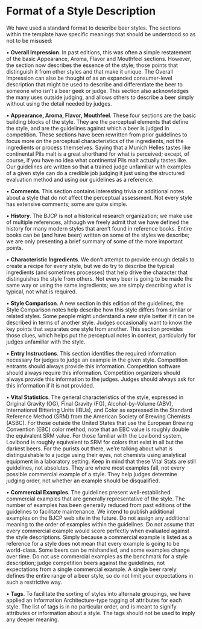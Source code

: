 # Format of a Style Description

We have used a standard format to describe beer styles. The sections within the template have specific meanings that should be understood so as not to be misused:

•	**Overall Impression**. In past editions, this was often a simple restatement of the basic Appearance, Aroma, Flavor and Mouthfeel sections. However, the section now describes the essence of the style; those points that distinguish it from other styles and that make it unique. The Overall Impression can also be thought of as an expanded consumer-level description that might be used to describe and differentiate the beer to someone who isn’t a beer geek or judge. This section also acknowledges the many uses outside judging, and allows others to describe a beer simply without using the detail needed by judges.

•	**Appearance, Aroma, Flavor, Mouthfeel**. These four sections are the basic building blocks of the style. They are the perceptual elements that define the style, and are the guidelines against which a beer is judged in competition. These sections have been rewritten from prior guidelines to focus more on the perceptual characteristics of the ingredients, not the ingredients or process themselves. Saying that a Munich Helles tastes like continental Pils malt is a great shorthand for what is perceived; except, of course, if you have no idea what continental Pils malt actually tastes like. Our guidelines are written so that a trained judge unfamiliar with examples of a given style can do a credible job judging it just using the structured evaluation method and using our guidelines as a reference.

•	**Comments**. This section contains interesting trivia or additional notes about a style that do not affect the perceptual assessment. Not every style has extensive comments; some are quite simple.

•	**History**. The BJCP is not a historical research organization; we make use of multiple references, although we freely admit that we have defined the history for many modern styles that aren’t found in reference books. Entire books can be (and have been) written on some of the styles we describe; we are only presenting a brief summary of some of the more important points.

•	**Characteristic Ingredients**. We don’t attempt to provide enough details to create a recipe for every style, but we do try to describe the typical ingredients (and sometimes processes) that help drive the character that distinguishes the style from others. Not every beer is going to be made the same way or using the same ingredients; we are simply describing what is typical, not what is required.

•	**Style Comparison**. A new section in this edition of the guidelines, the Style Comparison notes help describe how this style differs from similar or related styles. Some people might understand a new style better if it can be described in terms of another style. Judges occasionally want to know the key points that separates one style from another. This section provides those clues, which helps put the perceptual notes in context, particularly for judges unfamiliar with the style.

•	**Entry Instructions**. This section identifies the required information necessary for judges to judge an example in the given style. Competition entrants should always provide this information. Competition software should always require this information. Competition organizers should always provide this information to the judges. Judges should always ask for this information if it is not provided.

•	**Vital Statistics**. The general characteristics of the style, expressed in Original Gravity (OG), Final Gravity (FG), Alcohol-by-Volume (ABV), International Bittering Units (IBUs), and Color as expressed in the Standard Reference Method (SRM) from the American Society of Brewing Chemists (ASBC). For those outside the United States that use the European Brewing Convention (EBC) color method, note that an EBC value is roughly double the equivalent SRM value. For those familiar with the Lovibond system, Lovibond is roughly equivalent to SRM for colors that exist in all but the darkest beers. For the purists out there, we’re talking about what is distinguishable to a judge using their eyes, not chemists using analytical equipment in a laboratory setting. Keep in mind that these Vital Stats are still guidelines, not absolutes. They are where most examples fall, not every possible commercial example of a style. They help judges determine judging order, not whether an example should be disqualified.

•	**Commercial Examples**. The guidelines present well-established commercial examples that are generally representative of the style. The number of examples has been generally reduced from past editions of the guidelines to facilitate maintenance. We intend to publish additional examples on the BJCP web site in the future. Do not assign any additional meaning to the order of examples within the guidelines. Do not assume that every commercial example would score perfectly when evaluated against the style descriptions. Simply because a commercial example is listed as a reference for a style does not mean that every example is going to be world-class. Some beers can be mishandled, and some examples change over time. Do not use commercial examples as the benchmark for a style description; judge competition beers against the guidelines, not expectations from a single commercial example. A single beer rarely defines the entire range of a beer style, so do not limit your expectations in such a restrictive way.

•	**Tags**. To facilitate the sorting of styles into alternate groupings, we have applied an Information Architecture-type tagging of attributes for each style. The list of tags is in no particular order, and is meant to signify attributes or information about a style. The tags should not be used to imply any deeper meaning.

